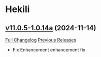 # Hekili

## [v11.0.5-1.0.14a](https://github.com/Hekili/hekili/tree/v11.0.5-1.0.14a) (2024-11-14)
[Full Changelog](https://github.com/Hekili/hekili/compare/v11.0.5-1.0.14...v11.0.5-1.0.14a) [Previous Releases](https://github.com/Hekili/hekili/releases)

- Fix Enhancement enhancement fix  
